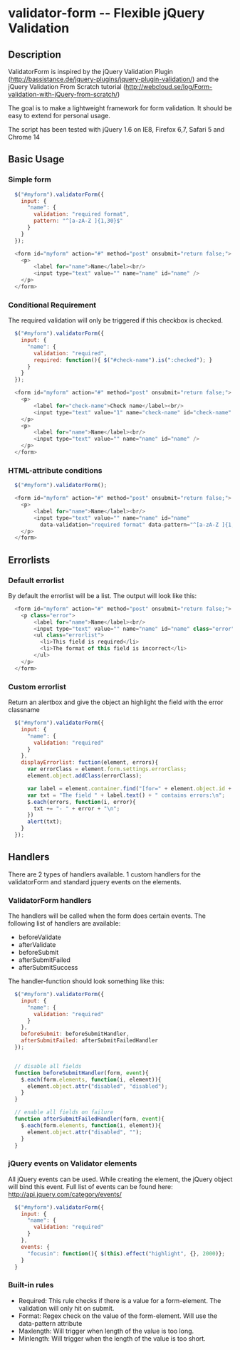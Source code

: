 validator-form -- Flexible jQuery Validation
============================================

## Description

ValidatorForm is inspired by the jQuery Validation Plugin (http://bassistance.de/jquery-plugins/jquery-plugin-validation/)
and the jQuery Validation From Scratch tutorial (http://webcloud.se/log/Form-validation-with-jQuery-from-scratch/)

The goal is to make a lightweight framework for form validation. It should be easy to extend for personal usage.

The script has been tested with jQuery 1.6 on IE8, Firefox 6,7, Safari 5 and Chrome 14

## Basic Usage

### Simple form

```javascript
  $("#myform").validatorForm({
    input: {
      "name": {
        validation: "required format",
        pattern: "^[a-zA-Z ]{1,30}$"
      }
    }
  });

  <form id="myform" action="#" method="post" onsubmit="return false;">
   	<p>
   		<label for="name">Name</label><br/>
   		<input type="text" value="" name="name" id="name" />
   	</p>
  </form>
```

### Conditional Requirement

The required validation will only be triggered if this checkbox is checked.

```javascript
  $("#myform").validatorForm({
    input: {
      "name": {
        validation: "required",
        required: function(){ $("#check-name").is(":checked"); }
      }
    }
  });

  <form id="myform" action="#" method="post" onsubmit="return false;">
    <p>
   		<label for="check-name">Check name</label><br/>
   		<input type="text" value="1" name="check-name" id="check-name" />
   	</p>
   	<p>
   		<label for="name">Name</label><br/>
   		<input type="text" value="" name="name" id="name" />
   	</p>
  </form>
```

### HTML-attribute conditions

```javascript
  $("#myform").validatorForm();

  <form id="myform" action="#" method="post" onsubmit="return false;">
   	<p>
   		<label for="name">Name</label><br/>
   		<input type="text" value="" name="name" id="name"
   		  data-validation="required format" data-pattern="^[a-zA-Z ]{1,30}$" />
   	</p>
  </form>
```

## Errorlists

### Default errorlist

By default the errorlist will be a list. The output will look like this:

```javascript
  <form id="myform" action="#" method="post" onsubmit="return false;">
   	<p class="error">
   		<label for="name">Name</label><br/>
   		<input type="text" value="" name="name" id="name" class="error" />
   		<ul class="errorlist">
   		  <li>This field is required</li>
   		  <li>The format of this field is incorrect</li>
   		</ul>
   	</p>
  </form>
```

### Custom errorlist

Return an alertbox and give the object an highlight the field with the error classname

```javascript
  $("#myform").validatorForm({
    input: {
      "name": {
        validation: "required"
      }
    },
    displayErrorlist: fuction(element, errors){
      var errorClass = element.form.settings.errorClass;
      element.object.addClass(errorClass);

      var label = element.container.find("[for=" + element.object.id + "]);
      var txt = "The field " + label.text() + " contains errors:\n";
      $.each(errors, function(i, error){
        txt += "- " + error + "\n";
      })
      alert(txt);
    }
  });

```

## Handlers

There are 2 types of handlers available. 1 custom handlers for the validatorForm and standard jquery events on the elements.

### ValidatorForm handlers

The handlers will be called when the form does certain events. The following list of handlers are available:

 * beforeValidate
 * afterValidate
 * beforeSubmit
 * afterSubmitFailed
 * afterSubmitSuccess

The handler-function should look something like this:

```javascript
  $("#myform").validatorForm({
    input: {
      "name": {
        validation: "required"
      }
    },
    beforeSubmit: beforeSubmitHandler,
    afterSubmitFailed: afterSubmitFailedHandler
  });


  // disable all fields
  function beforeSubmitHandler(form, event){
    $.each(form.elements, function(i, element)){
      element.object.attr("disabled", "disabled");
    }
  }

  // enable all fields on failure
  function afterSubmitFailedHandler(form, event){
    $.each(form.elements, function(i, element)){
      element.object.attr("disabled", "");
    }
  }

```

### jQuery events on Validator elements

All jQuery events can be used. While creating the element, the jQuery object will bind this event.
Full list of events can be found here: http://api.jquery.com/category/events/

```javascript
  $("#myform").validatorForm({
    input: {
      "name": {
        validation: "required"
      }
    },
    events: {
      "focusin": function(){ $(this).effect("highlight", {}, 2000)};
    }
  }
```


### Built-in rules

* Required: This rule checks if there is a value for a form-element. The validation will only hit on submit.
* Format: Regex check on the value of the form-element. Will use the data-pattern attribute
* Maxlength: Will trigger when length of the value is too long.
* Minlength: Will trigger when the length of the value is too short.